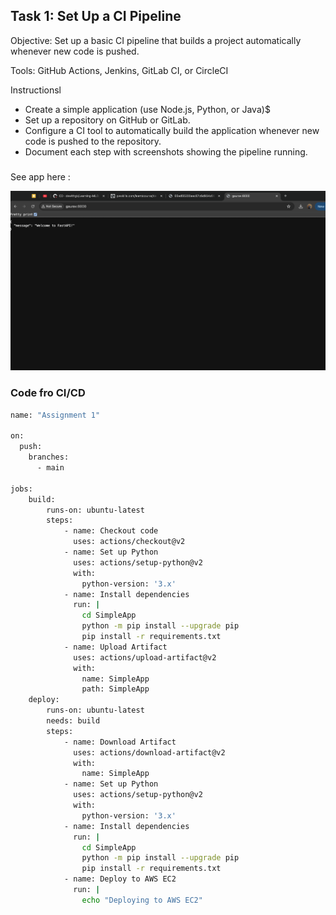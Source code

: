 ## Task 1: Set Up a CI Pipeline

Objective: Set up a basic CI pipeline that builds a project automatically whenever new code is pushed.

Tools: GitHub Actions, Jenkins, GitLab CI, or CircleCI

Instructionsl
- Create a simple application (use Node.js, Python, or Java)$
- Set up a repository on GitHub or GitLab.
- Configure a CI tool to automatically build the application whenever new code is pushed to the repository.
- Document each step with screenshots showing the pipeline running.


###
See app here : 

<img src = "image.png">


### Code fro CI/CD
```bash
name: "Assignment 1"

on:
  push:
    branches:
      - main

jobs:
    build:
        runs-on: ubuntu-latest
        steps:
            - name: Checkout code
              uses: actions/checkout@v2
            - name: Set up Python
              uses: actions/setup-python@v2
              with:
                python-version: '3.x'
            - name: Install dependencies
              run: |
                cd SimpleApp
                python -m pip install --upgrade pip
                pip install -r requirements.txt
            - name: Upload Artifact
              uses: actions/upload-artifact@v2
              with:
                name: SimpleApp
                path: SimpleApp
    deploy:
        runs-on: ubuntu-latest
        needs: build
        steps:
            - name: Download Artifact
              uses: actions/download-artifact@v2
              with:
                name: SimpleApp
            - name: Set up Python
              uses: actions/setup-python@v2
              with:
                python-version: '3.x'
            - name: Install dependencies
              run: |
                cd SimpleApp
                python -m pip install --upgrade pip
                pip install -r requirements.txt
            - name: Deploy to AWS EC2
              run: |
                echo "Deploying to AWS EC2"
```


